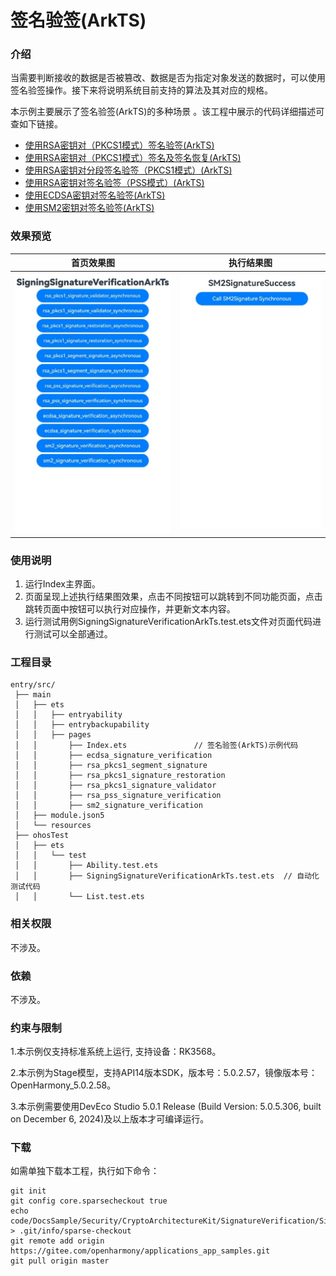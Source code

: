 # 签名验签(ArkTS)

### 介绍

当需要判断接收的数据是否被篡改、数据是否为指定对象发送的数据时，可以使用签名验签操作。接下来将说明系统目前支持的算法及其对应的规格。

本示例主要展示了签名验签(ArkTS)的多种场景 。该工程中展示的代码详细描述可查如下链接。

- [使用RSA密钥对（PKCS1模式）签名验签(ArkTS)](https://docs.openharmony.cn/pages/v5.0/zh-cn/application-dev/security/CryptoArchitectureKit/crypto-rsa-sign-sig-verify-pkcs1.md)
- [使用RSA密钥对（PKCS1模式）签名及签名恢复(ArkTS)](https://docs.openharmony.cn/pages/v5.0/zh-cn/application-dev/security/CryptoArchitectureKit/crypto-rsa-sign-sig-verify-recover-pkcs1.md)
- [使用RSA密钥对分段签名验签（PKCS1模式）(ArkTS)](https://docs.openharmony.cn/pages/v5.0/zh-cn/application-dev/security/CryptoArchitectureKit/crypto-rsa-sign-sig-verify-pkcs1-by-segment.md)
- [使用RSA密钥对签名验签（PSS模式）(ArkTS)](https://docs.openharmony.cn/pages/v5.0/zh-cn/application-dev/security/CryptoArchitectureKit/crypto-rsa-sign-sig-verify-pss.md)
- [使用ECDSA密钥对签名验签(ArkTS)](https://docs.openharmony.cn/pages/v5.0/zh-cn/application-dev/security/CryptoArchitectureKit/crypto-ecdsa-sign-sig-verify.md)
- [使用SM2密钥对签名验签(ArkTS)](https://docs.openharmony.cn/pages/v5.0/zh-cn/application-dev/security/CryptoArchitectureKit/crypto-sm2-sign-sig-verify-pkcs1.md)

### 效果预览

| 首页效果图                                                   | 执行结果图                                                   |
| ------------------------------------------------------------ | ------------------------------------------------------------ |
| <img src="./screenshots/SigningSignatureVerificationArkTs1.png" style="zoom: 50%;" /> | <img src="./screenshots/SigningSignatureVerificationArkTs2.png" style="zoom: 50%;" /> |

### 使用说明

1. 运行Index主界面。
2. 页面呈现上述执行结果图效果，点击不同按钮可以跳转到不同功能页面，点击跳转页面中按钮可以执行对应操作，并更新文本内容。
3. 运行测试用例SigningSignatureVerificationArkTs.test.ets文件对页面代码进行测试可以全部通过。

### 工程目录

```
entry/src/
 ├── main
 │   ├── ets
 │   │   ├── entryability
 │   │   ├── entrybackupability
 │   │   ├── pages
 │   │       ├── Index.ets               // 签名验签(ArkTS)示例代码
 │   │       ├── ecdsa_signature_verification
 │   │       ├── rsa_pkcs1_segment_signature
 │   │       ├── rsa_pkcs1_signature_restoration
 │   │       ├── rsa_pkcs1_signature_validator
 │   │       ├── rsa_pss_signature_verification
 │   │       ├── sm2_signature_verification
 │   ├── module.json5
 │   └── resources
 ├── ohosTest
 │   ├── ets
 │   │   └── test
 │   │       ├── Ability.test.ets 
 │   │       ├── SigningSignatureVerificationArkTs.test.ets  // 自动化测试代码
 │   │       └── List.test.ets
```

### 相关权限

不涉及。

### 依赖

不涉及。

### 约束与限制

1.本示例仅支持标准系统上运行, 支持设备：RK3568。

2.本示例为Stage模型，支持API14版本SDK，版本号：5.0.2.57，镜像版本号：OpenHarmony_5.0.2.58。

3.本示例需要使用DevEco Studio 5.0.1 Release (Build Version: 5.0.5.306, built on December 6, 2024)及以上版本才可编译运行。

### 下载

如需单独下载本工程，执行如下命令：

````
git init
git config core.sparsecheckout true
echo code/DocsSample/Security/CryptoArchitectureKit/SignatureVerification/SigningSignatureVerificationArkTs > .git/info/sparse-checkout
git remote add origin https://gitee.com/openharmony/applications_app_samples.git
git pull origin master
````